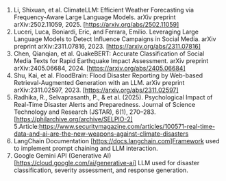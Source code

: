 1. Li, Shixuan, et al. ClimateLLM: Efficient Weather Forecasting via Frequency-Aware Large Language Models. arXiv preprint arXiv:2502.11059, 2025. [https://arxiv.org/abs/2502.11059]
2. Luceri, Luca, Boniardi, Eric, and Ferrara, Emilio. Leveraging Large Language Models to Detect Influence Campaigns in Social Media. arXiv preprint arXiv:2311.07816, 2023. [https://arxiv.org/abs/2311.07816]
3. Chen, Qianqian, et al. QuakeBERT: Accurate Classification of Social Media Texts for Rapid Earthquake Impact Assessment. arXiv preprint arXiv:2405.06684, 2024. [https://arxiv.org/abs/2405.06684]
4. Shu, Kai, et al. FloodBrain: Flood Disaster Reporting by Web-based Retrieval-Augmented Generation with an LLM. arXiv preprint arXiv:2311.02597, 2023. [https://arxiv.org/abs/2311.02597]
5. Radhika, R., Selvaprasanth, P., & et al. (2025). Psychological Impact of Real-Time Disaster Alerts and Preparedness. Journal of Science Technology and Research (JSTAR), 6(1), 270–283. [https://philarchive.org/archive/SELPIO-2]
5.Article:https://www.securitymagazine.com/articles/100571-real-time-data-and-ai-are-the-new-weapons-against-climate-disasters 
6. LangChain Documentation [https://docs.langchain.com]Framework used to implement prompt chaining and LLM interaction.
7. Google Gemini API (Generative AI) [https://cloud.google.com/ai/generative-ai] LLM used for disaster classification, severity assessment, and response generation.
